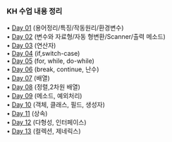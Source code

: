 ### KH 수업 내용 정리

• [Day 01](https://github.com/icici0093/KH_Study/blob/main/JAVA/Day01.md) (용어정리/특징/작동원리/환경변수)  
• [Day 02](https://github.com/icici0093/KH_Study/blob/main/JAVA/Day02.md) (변수와 자료형/자동 형변환/Scanner/출력 메소드)  
• [Day 03](https://github.com/icici0093/KH_Study/blob/main/JAVA/Day03.md) (연산자)  
• [Day 04](https://github.com/icici0093/KH_Study/blob/main/JAVA/Day04.md) (if,switch-case)  
• [Day 05](https://github.com/icici0093/KH_Study/blob/main/JAVA/Day05.md) (for, while, do-while)  
• [Day 06](https://github.com/icici0093/KH_Study/blob/main/JAVA/Day06.md) (break, continue, 난수)  
• [Day 07](https://github.com/icici0093/KH_Study/blob/main/JAVA/Day07.md) (배열)  
• [Day 08](https://github.com/icici0093/KH_Study/blob/main/JAVA/Day08.md) (정렬,2차원 배열)  
• [Day 09](https://github.com/icici0093/KH_Study/blob/main/JAVA/Day09.md) (메소드, 예외처리)  
• [Day 10](https://github.com/icici0093/KH_Study/blob/main/JAVA/Day10.md) (객체, 클래스, 필드, 생성자)  
• [Day 11](https://github.com/icici0093/KH_Study/blob/main/JAVA/Day11.md) (상속)  
• [Day 12](https://github.com/icici0093/KH_Study/blob/main/JAVA/Day12.md) (다형성, 인터페이스)  
• [Day 13](https://github.com/icici0093/KH_Study/blob/main/JAVA/Day12.md) (컬렉션, 제네릭스)  
